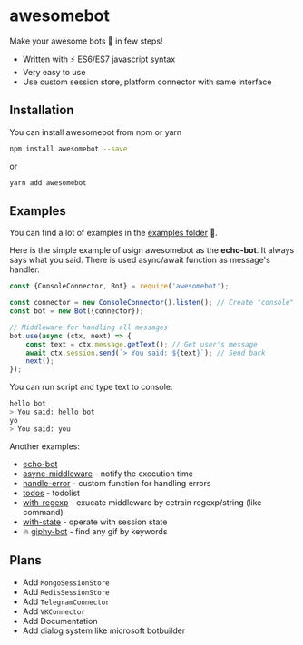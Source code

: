 # awesomebot

Make your awesome bots :robot: in few steps!

- Written with :zap: ES6/ES7 javascript syntax
- Very easy to use
- Use custom session store, platform connector with same interface

## Installation

You can install awesomebot from npm or yarn

```bash
npm install awesomebot --save
```
or
```bash
yarn add awesomebot
```

## Examples

You can find a lot of examples in the [examples folder](https://github.com/noveogroup-amorgunov/awesomebot/tree/master/examples) :rocket:.

Here is the simple example of usign awesomebot as the **echo-bot**. It always says what you said. There is used async/await function as message's handler.

```js
const {ConsoleConnector, Bot} = require('awesomebot');

const connector = new ConsoleConnector().listen(); // Create "console" connector
const bot = new Bot({connector});

// Middleware for handling all messages
bot.use(async (ctx, next) => {
    const text = ctx.message.getText(); // Get user's message
    await ctx.session.send(`> You said: ${text}`); // Send back
    next();
});
```

You can run script and type text to console:

```bash
hello bot
> You said: hello bot
yo
> You said: you
```

Another examples:

- [echo-bot](examples/echo-bot)
- [async-middleware](examples/async-middleware) - notify the execution time
- [handle-error](examples/handle-error) - custom function for handling errors
- [todos](examples/todos) - todolist
- [with-regexp](examples/with-regexp) - exucate middleware by cetrain regexp/string (like command)
- [with-state](examples/with-state) - operate with session state
- :fire: [giphy-bot](examples/giphy-bot) - find any gif by keywords

## Plans

- Add `MongoSessionStore`
- Add `RedisSessionStore`
- Add `TelegramConnector`
- Add `VKConnector`
- Add Documentation
- Add dialog system like microsoft botbuilder